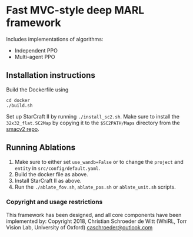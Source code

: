 # Fast MVC-style deep MARL framework

Includes implementations of algorithms:
- Independent PPO
- Multi-agent PPO

## Installation instructions

Build the Dockerfile using 
```
cd docker
./build.sh
```

Set up StarCraft II by running `./install_sc2.sh`. Make sure to install the `32x32_flat.SC2Map` by copying it to the `$SC2PATH/Maps` directory from 
the [smacv2 repo](https://github.com/oxwhirl/smacv2).

## Running Ablations

1. Make sure to either set `use_wandb=False` or to change the `project` and `entity` in `src/config/default.yaml`.
2. Build the docker file as above.
3. Install StarCraft II as above.
4. Run the `./ablate_fov.sh`, `ablate_pos.sh` or `ablate_unit.sh` scripts.


### Copyright and usage restrictions

This framework has been designed, and all core components have been implemented by:
Copyright 2018, Christian Schroeder de Witt (WhiRL, Torr Vision Lab, University of Oxford)
caschroeder@outlook.com
